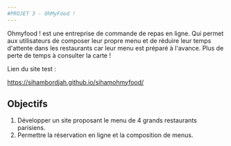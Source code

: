 ```yaml
---
#PROJET 3 - OhMyFood !
---
```


Ohmyfood ! est une entreprise de commande de repas en ligne. Qui permet aux utilisateurs de composer leur propre menu et de réduire leur temps d'attente dans les restaurants car leur menu est préparé à l'avance. Plus de perte de temps à consulter la carte !

Lien du site test :

https://sihambordjah.github.io/sihamohmyfood/

## Objectifs

1. Développer un site proposant le menu de 4 grands restaurants parisiens.
2. Permettre la réservation en ligne et la composition de menus.
